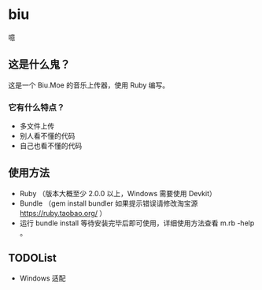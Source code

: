 # biu
噫

## 这是什么鬼？
这是一个 Biu.Moe 的音乐上传器，使用 Ruby 编写。

### 它有什么特点？
* 多文件上传
* 别人看不懂的代码
* 自己也看不懂的代码

## 使用方法
* Ruby （版本大概至少 2.0.0 以上，Windows 需要使用 Devkit）
* Bundle （gem install bundler 如果提示错误请修改淘宝源 https://ruby.taobao.org/ ）
* 运行 bundle install 等待安装完毕后即可使用，详细使用方法查看 m.rb -help 。

## TODOList
* Windows 适配
